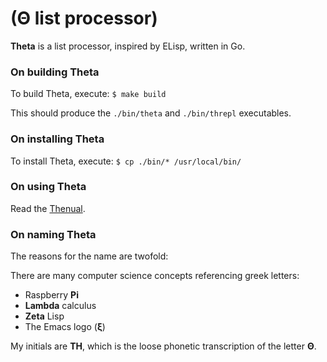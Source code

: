 # (Θ list processor)

**Theta** is a list processor, inspired by ELisp, written in Go.

### On building Theta

To build Theta, execute: `$ make build`

This should produce the `./bin/theta` and `./bin/threpl` executables.

### On installing Theta

To install Theta, execute: `$ cp ./bin/* /usr/local/bin/`

### On using Theta

Read the [Thenual](doc/thenual.md).

### On naming Theta

The reasons for the name are twofold:

There are many computer science concepts referencing greek letters:
- Raspberry **Pi**
- **Lambda** calculus
- **Zeta** Lisp
- The Emacs logo (**ξ**)

My initials are **TH**, which is the loose phonetic transcription of the letter **Θ**.
